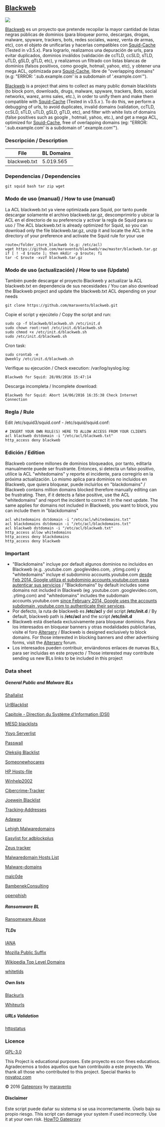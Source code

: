 ## [Blackweb](http://www.maravento.com/p/blacklistweb.html)

<a target="_blank" href=""><img src="https://img.shields.io/badge/Development-ALPHA-blue.svg"></a>

[Blackweb](http://www.maravento.com/p/blacklistweb.html) es un proyecto que pretende recopilar la mayor cantidad de listas negras públicas de dominios (para bloquear porno, descargas, drogas, malware, spyware, trackers, bots, redes sociales, warez, venta de armas, etc), con el objeto de unificarlas y hacerlas compatibles con [Squid-Cache](http://www.squid-cache.org/) (Tested in v3.5.x). Para lograrlo, realizamos una depuración de urls, para evitar duplicados, dominios inválidos (validación de ccTLD, ccSLD, sTLD, uTLD, gSLD, gTLD, etc), y realizamos un filtrado con listas blancas de dominios (falsos positivos, como google, hotmail, yahoo, etc), y obtener una mega ACL, optimizada para [Squid-Cache](http://www.squid-cache.org/), libre de "overlapping domains" (e.g: "ERROR: '.sub.example.com' is a subdomain of '.example.com'").

[Blackweb](http://www.maravento.com/p/blacklistweb.html) is a project that aims to collect as many public domain blacklists (to block porn, downloads, drugs, malware, spyware, trackers, Bots, social networks, warez, arms sales, etc.), in order to unify them and make them compatible with [Squid-Cache](http://www.squid-cache.org/) (Tested in v3.5.x ). To do this, we perform a debugging of urls, to avoid duplicates, invalid domains (validation, ccTLD, ccSLD, sTLD, uTLD, gSLD, gTLD, etc), and filter with white lists of domains (false positives such as google , hotmail, yahoo, etc.), and get a mega ACL, optimized for [Squid-Cache](http://www.squid-cache.org/), free of overlapping domains (eg: "ERROR: '.sub.example.com' is a subdomain of '.example.com'").

### Descripción / Description

|File|BL Domains|
|----|----------|
|blackweb.txt|5.019.565|

### Dependencias / Dependencies

```
git squid bash tar zip wget
```

### Modo de uso (manual) / How to use (manual)

La ACL blackweb.txt ya viene optimizada para Squid, por tanto puede descargar solamente el archivo blackweb.tar.gz, descomprimirlo y ubicar la ACL en el directorio de su preferencia y activar la regla de Squid para su uso / The ACL blackweb.txt is already optimized for Squid, so you can download only the file blackweb.tar.gz, unzip it and locate the ACL in the directory of your preference and activate the Squid rule for your use

```
route=/folder_store_blackweb (e.g: /etc/acl)
wget https://github.com/maravento/blackweb/raw/master/blackweb.tar.gz
if [ ! -d $route ]; then mkdir -p $route; fi
tar -C $route -xvzf blackweb.tar.gz
```

### Modo de uso (actualización) / How to use (Update)

También puede descargar el proyecto Blackweb y actualizar la ACL blackweb.txt en dependencia de sus necesidades / You can also download the Blackweb project and update the blackweb.txt ACL depending on your needs

```
git clone https://github.com/maravento/blackweb.git
```
Copie el script y ejecútelo / Copy the script and run:
```
sudo cp -f blackweb/blackweb.sh /etc/init.d
sudo chown root:root /etc/init.d/blackweb.sh
sudo chmod +x /etc/init.d/blackweb.sh
sudo /etc/init.d/blackweb.sh
```
Cron task:
```
sudo crontab -e
@weekly /etc/init.d/blackweb.sh
```
Verifique su ejecución / Check execution: /var/log/syslog.log:
```
Blackweb for Squid: 28/09/2016 15:47:14
```
Descarga incompleta / Incomplete download:
```
Blackweb for Squid: Abort 14/06/2016 16:35:38 Check Internet Connection
```
### Regla / Rule

Edit /etc/squid3/squid.conf - /etc/squid/squid.conf:
```
# INSERT YOUR OWN RULE(S) HERE TO ALLOW ACCESS FROM YOUR CLIENTS
acl blackweb dstdomain -i "/etc/acl/blackweb.txt"
http_access deny blackweb
```
### Edición / Edition

Blackweb contiene millones de dominios bloqueados, por tanto, editarla manualmente puede ser frustrante. Entonces, si detecta un falso positivo, utilice la ACL "whitedomains" y reporte el incidente, para corregirlo en la próxima actualización. Lo mismo aplica para dominios no incluidos en Blackweb, que quiera bloquear, puede incluirlos en "blackdomains" / Blackweb contains million domains blocked therefore manually editing can be frustrating. Then, if it detects a false positive, use the ACL "whitedomains" and report the incident to correct it in the next update. The same applies for domains not included in Blackweb, you want to block, you can include them in "blackdomains"

```
acl whitedomains dstdomain -i "/etc/acl/whitedomains.txt"
acl blackdomains dstdomain -i "/etc/acl/blackdomains.txt"
acl blackweb dstdomain -i "/etc/acl/blackweb.txt"
http_access allow whitedomains
http_access deny blackdomains 
http_access deny blackweb
```
### Important

- "Blackdomains" incluye por default algunos dominios no incluidos en Blackweb (e.g. .youtube.com .googlevideo.com, .ytimg.com) y "whitedomains" incluye el subdominio accounts.youtube.com [desde Feb 2014, Google utiliza el subdominio accounts.youtube.com para autenticar sus servicios](http://wiki.squid-cache.org/ConfigExamples/Streams/YouTube) / "Blackdomains" by default includes some domains not included in Blackweb (eg .youtube.com .googlevideo.com, .ytimg.com) and "whitedomains" includes the subdomain accounts.youtube.com [since February 2014, Google uses the accounts subdomain .youtube.com to authenticate their services](http://wiki.squid-cache.org/ConfigExamples/Streams/YouTube).
- Por defecto, la ruta de blackweb es **/etc/acl** y del script **/etc/init.d** / By default, blackweb path is **/etc/acl** and the script **/etc/init.d**
- Blackweb está diseñada exclusivamente para bloquear dominios. Para los interesados en bloquear banners y otras modalidades publicitarias, visite el foro [Alterserv](http://www.alterserv.com/foros/index.php?topic=1428.0) / Blackweb is designed exclusively to block domains. For those interested in blocking banners and other advertising forms, visit the [Alterserv](http://www.alterserv.com/foros/index.php?topic=1428.0) forum.
- Los interesados pueden contribuir, enviándonos enlaces de nuevas BLs, para ser incluidas en este proyecto / Those interested may contribute sending us new BLs links to be included in this project

### Data sheet

##### General Public and Malware BLs

[Shallalist](http://www.shallalist.de/Downloads/shallalist.tar.gz)

[UrlBlacklist](http://urlblacklist.com/?sec=download)

[Capitole - Direction du Système d'Information (DSI)](http://dsi.ut-capitole.fr/blacklists/download/)

[MESD blacklists](http://squidguard.mesd.k12.or.us/blacklists.tgz)

[Yoyo Serverlist](http://pgl.yoyo.org/adservers/serverlist.php?hostformat=nohtml)

[Passwall](http://www.passwall.com/blacklist.txt)

[Oleksiig Blacklist](https://raw.githubusercontent.com/oleksiig/Squid-BlackList/master/denied_ext.conf)

[Someonewhocares](http://someonewhocares.org/hosts/hosts)

[HP Hosts-file](http://hosts-file.net/download/hosts.txt)

[Winhelp2002](http://winhelp2002.mvps.org/hosts.txt)

[Cibercrime-Tracker](http://cybercrime-tracker.net/all.php)

[Joewein Blacklist](http://www.joewein.de/sw/bl-text.htm)

[Tracking-Addresses](https://github.com/10se1ucgo/DisableWinTracking/wiki/Tracking-Addresses)

[Adaway](http://adaway.org/hosts.txt)

[Lehigh Malwaredomains](http://malwaredomains.lehigh.edu/files/)

[Easylist for adblockplus](https://easylist-downloads.adblockplus.org/malwaredomains_full.txt)

[Zeus tracker](https://zeustracker.abuse.ch/blocklist.php?download=squiddomain)

[Malwaredomain Hosts List](http://www.malwaredomainlist.com/hostslist/hosts.txt)

[Malware-domains](http://www.malware-domains.com/)

[malc0de](http://malc0de.com/bl/)

[BambenekConsulting](http://osint.bambenekconsulting.com/feeds/dga-feed.txt)

[openphish](https://openphish.com/feed.txt)

##### Ransomware BL

[Ransomware Abuse](https://ransomwaretracker.abuse.ch/blocklist/)

##### TLDs

[IANA](https://www.iana.org/domains/root/db)

[Mozilla Public Suffix](https://publicsuffix.org/list/public_suffix_list.dat)

[Wikipedia Top Level Domains](https://en.wikipedia.org/wiki/List_of_Internet_top-level_domains)

[whitetlds](https://github.com/maravento/blackweb/raw/master/whitetlds.txt)

##### Own lists

[Blackurls](https://github.com/maravento/blackweb/raw/master/blackurls.txt)

[Whiteurls](https://github.com/maravento/blackweb/raw/master/whiteurls.txt)

##### URLs Validation

[httpstatus](https://httpstatus.io/)

### Licence

[GPL-3.0](https://www.gnu.org/licenses/gpl-3.0.en.html)

This Project is educational purposes. Este proyecto es con fines educativos. Agradecemos a todos aquellos que han contribuido a este proyecto. We thank all those who contributed to this project. Special thanks to [novatoz.com](http://www.novatoz.com)

© 2016 [Gateproxy](http://www.gateproxy.com) by [maravento](http://www.maravento.com)

#### Disclaimer

Este script puede dañar su sistema si se usa incorrectamente. Úselo bajo su propio riesgo. This script can damage your system if used incorrectly. Use it at your own risk. [HowTO Gateproxy](https://goo.gl/ZT4LTi)
